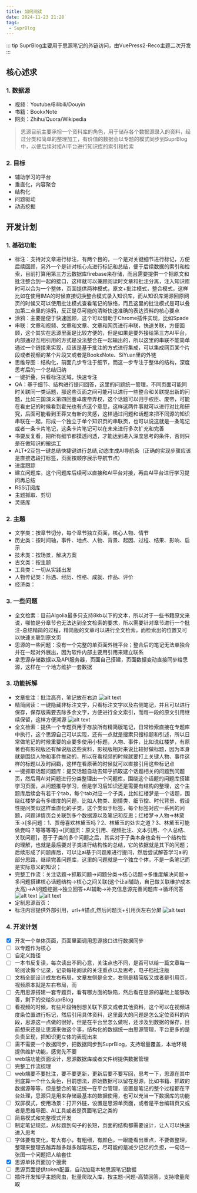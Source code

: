 ```yaml
---
title: 如何阅读
date: 2024-11-23 21:28
tags:
 - SuprBlog
---
```


::: tip
SuprBlog主要用于思源笔记的外链访问，由VuePress2-Reco主题二次开发
:::

## 核心述求

### 1. 数据源

- 视频：Youtube/Bilibili/Douyin
- 书籍：BookxNote
- 网页：Zhihu/Quora/Wikipedia

> 思源目前主要承担一个资料库的角色，用于储存各个数据源录入的资料，经过分类和简单的整理加工，有价值的数据会以专题的模式同步到SuprBlog中，以便后续对接AI平台进行知识库的索引和检索

### 2. 目标

- 辅助学习的平台
- 垂直化，内容聚合
- 结构化
- 问题驱动
- 动态挖掘

## 开发计划

### 1. 基础功能

- 标注：支持对文章进行标注，有两个目的，一个是对关键细节进行标记，方便后续回顾，另外一个是针对核心点进行标记和总结，便于后续数据的索引和检索，目前打算用第三方云数据库firebase来存储，而且需要提供一个把原文和批注整合到一起的接口，这样就可以兼顾阅读时文章和批注分离，注入知识库时可以合为一个整体，页面提供两种模式，原文+批注模式，整合模式，这样比如在使用IMA的时候直接切换整合模式录入知识库，而从知识库溯源回原网页的时候又可以使用批注模式查看笔记的脉络，而且这里的批注模式是可以叠加第二点里的涂鸦，反正是尽可能的清晰快速准确的表达资料的核心要点
- 涂鸦：主要是便于快速回顾，这个可以借助于Chrome插件实现，比如Spade
- 串联：文章和视频、文章和文章、文章和网页进行串联，快速关联，方便回顾，这个其实在思源里面是比较方便的，但是如果是要外接给第三方AI平台，内部通过互相引用的方式是没法整合在一起输出的，所以这里的串联不能简单通过一个链接来实现，应该是基于批注的方式进行集成，可以集成网页某个片段或者视频的某个片段又或者是BookxNote、SiYuan里的外链
- 思维导图：结构化，前面几步专注于细节，而这一步专注于整体的结构，深度思考后的一个总结归纳
- 一键折叠，只看标注区域，快速专注
- QA：基于细节、结构进行提问回答，这里的问题统一管理，不同页面可能同时关联同一类话题，那这些页面之间可能可以进行一些整合和关联提出新的问题，比如三国演义第四回董卓废帝弄权，这个话题可以归于权臣、废帝，可能在看史记的时候看到霍光也有点这个意思，这样这两件事就可以进行对比和研究，后面可能看到王莽又有新的灵感，这样通过问题和话题来把不同源的知识串联在一起，形成一个独立于单个知识页的串联页，也可以说这就是一条笔记或者一条卡片笔记，这条卡片笔记可以在未来进行多次扩充和完善
- 书要反复看，把所有细节都摸透问透，才能达到进入深度思考的条件，否则只是在做知识的搬运工
- ALT+2豆包一键总结快捷键进行总结,动态生成AI导航条（正确的实现步骤应该是直接选段打标签，页面按顺序展示导航节点）
- 进度跟踪
- 建立问题库，这个问题库后续可以直接和AI平台对接，再由AI平台进行学习提问再总结
- RSS订阅库
- 主题抓取、剪切
- 灵感库

### 2. 主题

- 文学类：按章节切分，每个章节独立页面，核心人物、情节
- 历史类：按时间轴，事件、地点、人物、背景、起因、过程、结果、影响、启示
- 技术类：按场景，解决方案
- 古文类：按主题
- 工具类：一切从实践出发
- 人物传记类：际遇、经历、性格、成就、作品、评价
- 经济类：

### 3. 一些问题

- 全文检索：目前Algolia最多只支持8kb以下的文本，所以对于一些书籍原文来说，哪怕是分章节也无法达到全文检索的要求，所以需要针对章节进行一个批注-总结精简的过程，精简版的文章可以进行全文检索，而检索出的位置又可以快速关联到原文页
- 思源的一些问题：没有一个完整的单页面外链平台；整合后的笔记无法单独合并在一起对外展出，因为软件内部主要用引用来建立联系
- 拿思源存储数据以及API服务器，页面自己搭建，页面数据变动直接同步给思源，这样在一个地方维护一套数据

### 3. 功能拆解

- 文章批注：批注高亮，笔记放在右边
![alt text](assets/image-1.png)
- 精简阅读：一键隐藏非标注文字，只看标注文字以及右侧笔记，并且可以进行保存，保存版需要去除多余文字，方便进行全文索引，而每一段的原文引用继续保留，这样方便溯源
![alt text](assets/image-2.png)
- 全文检索：提供一个专题页用于存放所有精简版笔记，日常检索直接在专题库中执行，这个思源自己可以实现，还有一点就是搜索只搜标题和引述，所以日常做笔记的时候重要的点要多使用小标题，人物、事件，比如说红楼梦，有原著也有影视版还有解说版这些资料，影视版相对来说比较好做标题，因为本身就是围绕人物和事件推动的，所以在看视频的时候就要打上关键人物、事件这样的标题以及时间戳，这样在看原著的时候就可以直接引用这些标记点
- 一键抓取话题问题库：提交话题自动去知乎抓取这个话题相关的问题到问题页，然后用AI对问题进行分类整理出一个问题库，围绕这个话题的问题库搭建学习页面，从问题推导学习，但是学习后知识还是需要有结构的整理，这个主题库后续会有若干个tab，每个tab对应一个子类，比如红楼梦是一个话题，围绕红楼梦会有多维度的问题，比如人物类、剧情类、细节控、时代背景、假设性提问类似这样垂直化的子类，这个类似于标签，每个标签对应一系列的问题，问题详情页会关联到多个数据源以及笔记和反思；红楼梦->人物->林黛玉->[多问题：1、贾母喜欢林黛玉吗？2、林黛玉的处世之道？3、林黛玉可能做妾吗？等等等等]->[问题页：原文引用、视频批注、文本引用、个人总结、关联问题]，基于子类的多个问题之后，其实对于子类本身也会有一个结构性的理解，也就是最后要对子类进行结构性的总结，它的依据就是其下的问题；后续形成了问题库后，可以让ai基于问题库进行提问，然后尝试解答学习ai的部分思路，继续完善问题库，这里的问题就是一个独立个体，不是一条笔记而是实际意义的知识；
- 完整工作流：关注话题->抓取问题->问题分类->核心话题->多维度解决问题->多问题搭建核心话题结构->核心之间关联(这个让ai辅助，自己做关联维护成本太高)->AI问题挖掘->独立回答+AI辅助->补充信息源完善问题库->循坏问答
![alt text](assets/image-5.png)
![alt text](assets/image-3.png)
- 定制思源首页：
- 标注内容提供外部引用，url+#锚点,然后问题页+引用页左右分屏
![alt text](assets/image-4.png)

### 4. 开发计划

- [x] 开发一个单体页面，页面里面调用思源接口进行数据同步
- [ ] 以专题作为核心
- [ ] 自定义路径
- [ ] 一本书反复读，每次读出不同心意，关注点也不同，是否可以给一篇文章每一轮阅读做个记录，记录每轮阅读的关注重点以及思考，电子档批注版
- [ ] 文档全部设计成左右布局，文章左侧是全文，右侧是精简版又或者是引用页，视频原本就是左右布局，而
- [ ] 先用思源搭建一套专题页，看有哪方面的缺陷，然后看在思源的基础上能够改善，剩下的交给SuprBlog
- [ ] 看视频的时候，有些片段特别想关联下原文或者其他资料，这个可以在视频进度条位置进行标记，然后引用具体资料，这里最大的问题是怎么定位资料的片段，思源这一点做的很好，但是在平台里怎么做呢，还涉及到数据的保存，目前想来还是让思源来做这个事，结构化的数据统一由思源管理，平台更多的是负责呈现，把知识更立体的表现出来
- [ ] 需不需要一个数据同步，把数据同步到SuprBlog，支持增量覆盖，本地环境提供维护功能，感觉先不要
- [ ] web端功能页面设计，思源数据库或者文件树提供数据管理
- [ ] 完整工作流梳理
- [ ] web端要不要批注，要不要更新，更新后要不要写回，思考一下，思源在其中到底算一个什么角色，目前想法，原始数据可以留在思源，比如书籍、抓取的数据源等等，但是整合的笔记统一在平台管理，设置是笔记的整个过程都在平台处理，思源只是用来存储最基本的数据使用，也可以充当一下数据库的功能
- [ ] 双屏模式，使用场景：打开外链，设置是思源单页面，或者是平台编辑页又或者是思维导图、AI工具或者是页面笔记之类的
- [ ] 简易模式和完整模式开发
- [ ] 制定笔记规范，从标题到句子的长短，页面的结构都需要设计，让人可以快速进入思考
- [ ] 字体要有变化，有大有小，有粗细，有颜色，一眼能看出重点，不要做整理，整理来整理去越弄越多越多越容易忘，尽可能的是减少记忆的负担，一句话一张图一个问题把人给套住
- [x] 思源单体页面加个搜索
- [ ] 思源页面提供token配置，自动加载本地思源笔记数据
- [ ] 插件开发知乎主题爬虫，批量爬取入库，按主题-问题-高赞回答，支持增量爬取